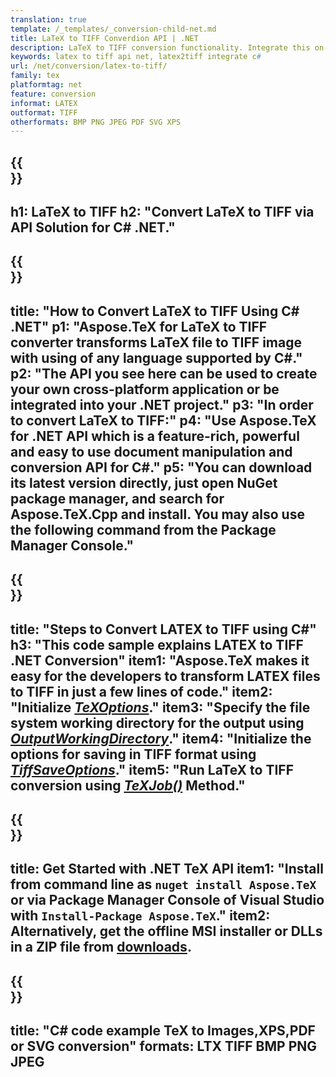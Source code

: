 ```yaml
---
translation: true
template: /_templates/_conversion-child-net.md
title: LaTeX to TIFF Converdion API | .NET
description: LaTeX to TIFF conversion functionality. Integrate this on-premise .NET library into your project or use cross-platform applications to convert LaTeX to TIFF.
keywords: latex to tiff api net, latex2tiff integrate c#
url: /net/conversion/latex-to-tiff/
family: tex
platformtag: net
feature: conversion
informat: LATEX
outformat: TIFF
otherformats: BMP PNG JPEG PDF SVG XPS
---
```

{{<section banner>}}
---
h1: LaTeX to TIFF
h2: "Convert LaTeX to TIFF via API Solution for C# .NET."
---

{{<section overview>}}
---
title: "How to Convert LaTeX to TIFF Using C# .NET"
p1: "Aspose.TeX for LaTeX to TIFF converter transforms LaTeX file to TIFF image with using of any language supported by C#."
p2: "The API you see here can be used to create your own cross-platform application or be integrated into your .NET project."
p3: "In order to convert LaTeX to TIFF:"
p4: "Use Aspose.TeX for .NET API which is a feature-rich, powerful and easy to use document manipulation and conversion API for C#."
p5: "You can download its latest version directly, just open NuGet package manager, and search for Aspose.TeX.Cpp and install. You may also use the following command from the Package Manager Console."
---

{{<section feature1>}}
---
title: "Steps to Convert LATEX to TIFF using C#"
h3: "This code sample explains LATEX to TIFF .NET Conversion"
item1: "Aspose.TeX makes it easy for the developers to transform LATEX files to TIFF in just a few lines of code."
item2: "Initialize [*TeXOptions*](https://reference.aspose.com/tex/net/aspose.tex/texoptions/)."
item3: "Specify the file system working directory for the output using [*OutputWorkingDirectory*](https://reference.aspose.com/tex/net/aspose.tex/texoptions/outputworkingdirectory/)."
item4: "Initialize the options for saving in TIFF format using [*TiffSaveOptions*](https://reference.aspose.com/tex/net/aspose.tex.presentation.image/tiffsaveoptions/)."
item5: "Run LaTeX to TIFF conversion using [*TeXJob()*](https://reference.aspose.com/tex/net/aspose.tex/texjob/) Method."
---

{{<section feature2>}}
---
title: Get Started with .NET TeX API
item1: "Install from command line as ```nuget install Aspose.TeX``` or via Package Manager Console of Visual Studio with ```Install-Package Aspose.TeX```."
item2: Alternatively, get the offline MSI installer or DLLs in a ZIP file from [downloads](https://downloads.aspose.com/tex/net).
---

{{<section widget>}}
---
title: "C# code example TeX to Images,XPS,PDF or SVG conversion"
formats: LTX TIFF BMP PNG JPEG
---